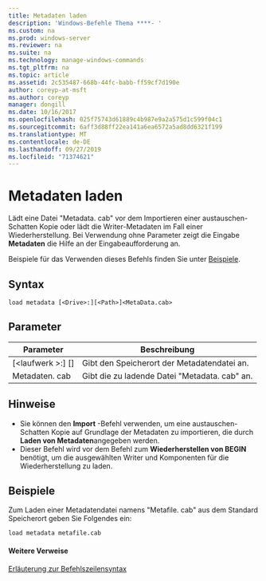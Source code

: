```yaml
---
title: Metadaten laden
description: 'Windows-Befehle Thema ****- '
ms.custom: na
ms.prod: windows-server
ms.reviewer: na
ms.suite: na
ms.technology: manage-windows-commands
ms.tgt_pltfrm: na
ms.topic: article
ms.assetid: 2c535487-668b-44fc-babb-ff59cf7d190e
author: coreyp-at-msft
ms.author: coreyp
manager: dongill
ms.date: 10/16/2017
ms.openlocfilehash: 025f75743d61889c4b987e9a2a575d1c599f04c1
ms.sourcegitcommit: 6aff3d88ff22ea141a6ea6572a5ad8dd6321f199
ms.translationtype: MT
ms.contentlocale: de-DE
ms.lasthandoff: 09/27/2019
ms.locfileid: "71374621"
---
```

# <a name="load-metadata"></a>Metadaten laden



Lädt eine Datei "Metadata. cab" vor dem Importieren einer austauschen-Schatten Kopie oder lädt die Writer-Metadaten im Fall einer Wiederherstellung. Bei Verwendung ohne Parameter zeigt die Eingabe **Metadaten** die Hilfe an der Eingabeaufforderung an.

Beispiele für das Verwenden dieses Befehls finden Sie unter [Beispiele](#BKMK_examples).

## <a name="syntax"></a>Syntax

```
load metadata [<Drive>:][<Path>]<MetaData.cab>
```

## <a name="parameters"></a>Parameter

|Parameter|Beschreibung|
|---------|-----------|
|[\<laufwerk >:] [<Path>]|Gibt den Speicherort der Metadatendatei an.|
|Metadaten. cab|Gibt die zu ladende Datei "Metadata. cab" an.|

## <a name="remarks"></a>Hinweise

-   Sie können den **Import** -Befehl verwenden, um eine austauschen-Schatten Kopie auf Grundlage der Metadaten zu importieren, die durch **Laden von Metadaten**angegeben werden.
-   Dieser Befehl wird vor dem Befehl zum **Wiederherstellen von BEGIN** benötigt, um die ausgewählten Writer und Komponenten für die Wiederherstellung zu laden.

## <a name="BKMK_examples"></a>Beispiele

Zum Laden einer Metadatendatei namens "Metafile. cab" aus dem Standard Speicherort geben Sie Folgendes ein:
```
load metadata metafile.cab
```

#### <a name="additional-references"></a>Weitere Verweise

[Erläuterung zur Befehlszeilensyntax](command-line-syntax-key.md)